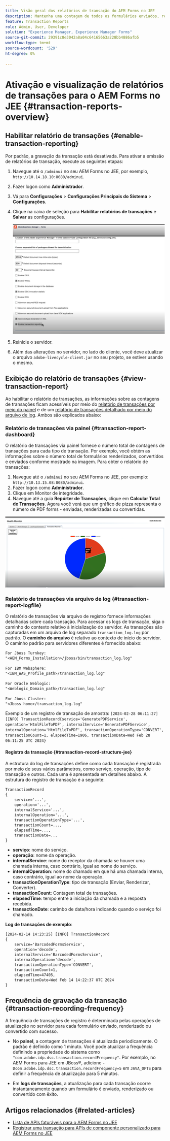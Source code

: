 ```yaml
---
title: Visão geral dos relatórios de transação do AEM Forms no JEE
description: Mantenha uma contagem de todos os formulários enviados, renderizados, documentos convertidos em um formato para outro e muito mais.
feature: Transaction Reports
role: Admin, User, Developer
solution: "Experience Manager, Experience Manager Forms"
source-git-commit: 29391c8e3042a8a04c64165663a228bb4886afb5
workflow-type: tm+mt
source-wordcount: '529'
ht-degree: 0%

---
```


# Ativação e visualização de relatórios de transações para o AEM Forms no JEE {#transaction-reports-overview}

<!--Transaction reports in AEM Forms on JEE let you keep a count of all transactions taken place on your AEM Forms deployment. The objective is to provide information about product usage and helps business stakeholders understand their digital processing volumes. Examples of a transaction include:

* Submission of a document
* Rendition of a document
* Conversion of a document from one file format to another 

For more information on what is considered a transaction, see [Billable APIs](../../forms/using/transaction-reports-billable-apis-jee.md). Transaction log helps you to gain information about the number of documents submitted, rendered, and converted.-->

## Habilitar relatório de transações {#enable-transaction-reporting}

Por padrão, a gravação da transação está desativada. Para ativar a emissão de relatórios de transação, execute as seguintes etapas:

1. Navegue até o `/adminui` no seu AEM Forms no JEE, por exemplo, `http://10.14.18.10:8080/adminui`.
1. Fazer logon como **Administrador**.
1. Vá para **Configurações** > **Configurações Principais do Sistema** > **Configurações**.
1. Clique na caixa de seleção para **Habilitar relatórios de transações** e **Salvar** as configurações.

   ![exemplo-transação-relatório-jee](assets/enable-transaction-jee.png)

1. Reinicie o servidor.
1. Além das alterações no servidor, no lado do cliente, você deve atualizar o arquivo `adobe-livecycle-client.jar` no seu projeto, se estiver usando o mesmo.

<!--
* You can [enable transaction recording](../../forms/using/viewing-and-understanding-transaction-reports.md#setting-up-transaction-reports) from AEM Web Console. view transaction reports on author, processing, or publish instances. View transaction reports on author or processing instances for an aggregated sum of all transactions. View transaction reports on the publish instances for a count of all transactions that take place only on that publish instance from where the report is run.
-->

<!--Do not author content (Create adaptive forms, interactive communication, themes, and other authoring activities) and process documents (Use workflows, document services, and other processing activities) on the same AEM instance. Keep the transaction recording disabled for AEM Forms servers used to author content. Keep the transaction recording enabled for AEM Forms servers used to process documents.-->

## Exibição do relatório de transações {#view-transaction-report}

Ao habilitar o relatório de transações, as informações sobre as contagens de transações ficam acessíveis por meio do [relatório de transações por meio do painel](#transaction-report-dashboard) e de um [relatório de transações detalhado por meio do arquivo de log](#transaction-report-logfile). Ambos são explicados abaixo:

### Relatório de transações via painel {#transaction-report-dashboard}

O relatório de transações via painel fornece o número total de contagens de transações para cada tipo de transação. Por exemplo, você obtém as informações sobre o número total de formulários renderizados, convertidos e enviados conforme mostrado na imagem. Para obter o relatório de transações:

1. Navegue até o `/adminui` no seu AEM Forms no JEE, por exemplo: `http://10.13.15.08:8080/adminui`.
1. Fazer logon como **Administrador**.
1. Clique em Monitor de integridade.
1. Navegue até a guia **Repórter de Transações**, clique em **Calcular Total de Transações**. Agora você verá que um gráfico de pizza representa o número de PDF forms - enviadas, renderizadas ou convertidas.

![exemplo-transação-relatório-jee](assets/transaction-piechart.png)


### Relatório de transações via arquivo de log {#transaction-report-logfile}

O relatório de transações via arquivo de registro fornece informações detalhadas sobre cada transação. Para acessar os logs de transação, siga o caminho do contexto relativo à inicialização do servidor. As transações são capturadas em um arquivo de log separado `transaction_log.log` por padrão. O **caminho do arquivo** é relativo ao contexto de início do servidor. O caminho padrão para servidores diferentes é fornecido abaixo:

```
For Jboss Turnkey:
"<AEM_Forms_Installation>/jboss/bin/transaction_log.log"

For IBM Websphere: 
"<IBM_WAS_Profile_path>/transaction_log.log"

For Oracle Weblogic:
"<Weblogic_Domain_path>/transaction_log.log"

For Jboss Cluster:
"<Jboss home>/transaction_log.log"
```

Exemplo de um registro de transação de amostra:
`[2024-02-28 06:11:27] [INFO] TransactionRecord{service='GeneratePDFService', operation='HtmlFileToPDF', internalService='GeneratePDFService', internalOperation='HtmlFileToPDF', transactionOperationType='CONVERT', transactionCount=1, elapsedTime=1906, transactionDate=Wed Feb 28 06:11:25 UTC 2024}`

#### Registro da transação {#transaction-record-structure-jee}

A estrutura do log de transações define como cada transação é registrada por meio de seus vários parâmetros, como serviço, operação, tipo de transação e outros. Cada uma é apresentada em detalhes abaixo. A estrutura do registro de transação é a seguinte:

```
TransactionRecord
{
    service='...', 
    operation='...', 
    internalService='...', 
    internalOperation='...', 
    transactionOperationType='...', 
    transactionCount=..., 
    elapsedTime=..., 
    transactionDate=...
}
```

* **serviço**: nome do serviço.
* **operação**: nome da operação.
* **internalService**: nome do receptor da chamada se houver uma chamada interna, caso contrário, igual ao nome do serviço.
* **internalOperation**: nome do chamado em que há uma chamada interna, caso contrário, igual ao nome da operação.
* **transactionOperationType**: tipo de transação (Enviar, Renderizar, Converter).
* **transactionCount**: Contagem total de transações.
* **elapsedTime**: tempo entre a iniciação da chamada e a resposta recebida.
* **transactionDate**: carimbo de data/hora indicando quando o serviço foi chamado.

**Log de transações de exemplo**:

```
[2024-02-14 14:23:25] [INFO] TransactionRecord
{
    service='BarcodedFormsService', 
    operation='decode', 
    internalService='BarcodedFormsService', 
    internalOperation='decode', 
    transactionOperationType='CONVERT', 
    transactionCount=1, 
    elapsedTime=47405, 
    transactionDate=Wed Feb 14 14:22:37 UTC 2024
}
```

## Frequência de gravação da transação {#transaction-recording-frequency}

<!--Transaction persistence involves updating the total transaction count for SUBMIT, CONVERT, and RENDER operations on the server periodically: -->

A frequência de transações de registro é determinada pelas operações de atualização no servidor para cada formulário enviado, renderizado ou convertido com sucesso.

* No **painel**, a contagem de transações é atualizada periodicamente. O padrão é definido como 1 minuto. Você pode atualizar a frequência definindo a propriedade do sistema como `"com.adobe.idp.dsc.transaction.recordFrequency"`. Por exemplo, no AEM Forms para JEE em JBoss®, adicione `-Dcom.adobe.idp.dsc.transaction.recordFrequency=5` em `JAVA_OPTS` para definir a frequência de atualização para 5 minutos.

* Em **logs de transações**, a atualização para cada transação ocorre instantaneamente quando um formulário é enviado, renderizado ou convertido com êxito.

<!-- A transaction remains in the buffer for a specified period (Flush Buffer time + Reverse replication time). By default, it takes approximately 90 seconds for the transaction count to reflect in the transaction report.

Actions like submitting a PDF Form, using Agent UI to preview an interactive communication, or using non-standard form submission methods are not accounted as transactions. AEM Forms provides an API to record such transactions. Call the API from your custom implementations to record a transaction.

## Supported Topology {#supported-topology}

Transaction reports are available only on AEM Forms on OSGi environment. It supports author-publish, author-processing-publish, and only processing topologies. For example, topologies, see [Architecture and deployment topologies for AEM Forms](../../forms/using/transaction-reports-overview.md).

The transaction count is reverse replicated from publish instances to author or processing instances. An indicative author-publish topology is displayed below:

![simple-author-publish-topology](assets/simple-author-publish-topology.png)

>[!NOTE]
>
>AEM Forms transaction reports does not support topologies that contain only publish instances.

### Guidelines for using transaction reports {#guidelines-for-using-transaction-reports}

* Disable transaction reports on all author instances as reports on author instances includes transactions registered during authoring activities.
* Enable the **Show transactions from publish only** option on the author instance to view cumulative transactions from all publish instances. You can also view transaction reports on each publish instance for actual transactions on that particular publish instance only.
* Do not use author instances to run workflows and process documents.
* Before using transaction reporting, if you are have a toplogy with publish servers, ensure that the reverse replication is enabled for all the publish instances.
* Transaction data is reverse-replicated from a publish instance to only corresponding author or processing instance. The author or processing instance cannot further replicate data to another instance. For example, if you have author-processing-publish topology, aggregated transaction data is replicated only to the processing instance.-->

## Artigos relacionados {#related-articles}

* [Lista de APIs faturáveis para o AEM Forms no JEE](../../forms/using/transaction-reports-billable-apis-jee.md)
* [Registrar uma transação para APIs de componente personalizado para AEM Forms no JEE](/help/forms/using/record-transaction-custom-component-jee.md)
